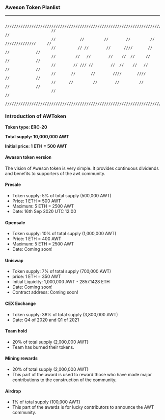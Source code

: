 ### Aweson Token Planlist

---

```
                     /////////////////////////////////////////////////////////////////////////
                     //                                                                     //
                     //           //         //        //         //     //////////////     // 
                     //          // //        //      ////       //           //            //
                     //         //   //        //    //  //     //            //            //
                     //        // /// //        //  //    //   //             //            //
                     //       //       //        ////       ////              //            //
                     //      //         //        //         //               //            //
                     //                                                                     //
                     /////////////////////////////////////////////////////////////////////////
```
### Introduction of AWToken
**Token type: ERC-20**

**Total supply: 10,000,000 AWT**

**Initial price: 1 ETH = 500 AWT**

#### Awason token version
The vision of Aweson token is very simple. It provides continuous dividends and benefits to supporters of the awt community.

#### Presale
  - Token supply: 5% of total supply (500,000 AWT)
  - Price: 1 ETH = 500 AWT
  - Maximum: 5 ETH = 2500 AWT
  - Date: 16th Sep 2020 UTC 12:00
 
#### Opensale
  - Token supply: 10% of total supply (1,000,000 AWT)
  - Price: 1 ETH = 400 AWT
  - Maximum: 5 ETH = 2500 AWT
  - Date: Coming soon!

#### Uniswap
  - Token supply: 7% of total supply (700,000 AWT)
  - price: 1 ETH = 350 AWT
  - Initial Liquidity: 1,000,000 AWT - 2857.1428 ETH
  - Date: Coming soon!
  - Contract address: Coming soon!
#### CEX Exchange
  - Token supply: 38% of total supply (3,800,000 AWT)
  - Date: Q4 of 2020 and Q1 of 2021
#### Team hold 
  - 20% of total supply (2,000,000 AWT)
  - Team has burned their tokens.
#### Mining rewards
  - 20% of total supply (2,000,000 AWT)
  - This part of the award is used to reward those who have made major contributions to the construction of the community.
#### Airdrop
  - 1%  of total supply (100,000 AWT)
  - This part of the awards is for lucky contributors to announce the AWT community.
